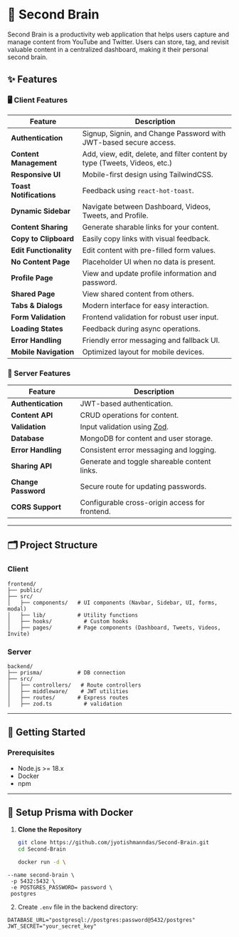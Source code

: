 # 🧠 Second Brain

Second Brain is a productivity web application that helps users capture and manage content from YouTube and Twitter. Users can store, tag, and revisit valuable content in a centralized dashboard, making it their personal second brain.

## ✨ Features

### 🖥️ Client Features

| Feature              | Description                                                                 |
|----------------------|-----------------------------------------------------------------------------|
| **Authentication**   | Signup, Signin, and Change Password with JWT-based secure access.           |
| **Content Management**| Add, view, edit, delete, and filter content by type (Tweets, Videos, etc.) |
| **Responsive UI**    | Mobile-first design using TailwindCSS.                                      |
| **Toast Notifications** | Feedback using `react-hot-toast`.                                         |
| **Dynamic Sidebar**  | Navigate between Dashboard, Videos, Tweets, and Profile.                    |
| **Content Sharing**  | Generate sharable links for your content.                                   |
| **Copy to Clipboard**| Easily copy links with visual feedback.                                     |
| **Edit Functionality** | Edit content with pre-filled form values.                                 |
| **No Content Page**  | Placeholder UI when no data is present.                                     |
| **Profile Page**     | View and update profile information and password.                           |
| **Shared Page**      | View shared content from others.                                            |
| **Tabs & Dialogs**   | Modern interface for easy interaction.                                      |
| **Form Validation**  | Frontend validation for robust user input.                                  |
| **Loading States**   | Feedback during async operations.                                           |
| **Error Handling**   | Friendly error messaging and fallback UI.                                   |
| **Mobile Navigation**| Optimized layout for mobile devices.                                        |

### 🔧 Server Features

| Feature              | Description                                                                 |
|----------------------|-----------------------------------------------------------------------------|
| **Authentication**   | JWT-based authentication.                                                   |
| **Content API**      | CRUD operations for content.                                                |
| **Validation**       | Input validation using [Zod](https://zod.dev).                              |
| **Database**         | MongoDB for content and user storage.                                       |
| **Error Handling**   | Consistent error messaging and logging.                                     |
| **Sharing API**      | Generate and toggle shareable content links.                                |
| **Change Password**  | Secure route for updating passwords.                                        |
| **CORS Support**     | Configurable cross-origin access for frontend.                              |

---

## 🗂️ Project Structure

### Client

```
frontend/
├── public/
├── src/
│   ├── components/   # UI components (Navbar, Sidebar, UI, forms, modal)
│   ├── lib/          # Utility functions
│   ├── hooks/          # Custom hooks
│   ├── pages/        # Page components (Dashboard, Tweets, Videos, Invite)

```

### Server

```
backend/
├── prisma/           # DB connection
├── src/
│   ├── controllers/   # Route controllers    
│   ├── middleware/    # JWT utilities
│   ├── routes/       # Express routes
│   ├── zod.ts          # validation
```

---
## 🚀 Getting Started

### Prerequisites

- Node.js >= 18.x
- Docker
- npm

---

## 🐳 Setup Prisma with Docker

1. **Clone the Repository**
   ```bash
   git clone https://github.com/jyotishmanndas/Second-Brain.git
   cd Second-Brain
   
   docker run -d \
 ```
 --name second-brain \
  -p 5432:5432 \
  -e POSTGRES_PASSWORD= password \
  postgres
```
2. Create `.env` file in the backend directory:
```
DATABASE_URL="postgresql://postgres:password@5432/postgres"
JWT_SECRET="your_secret_key"
```

